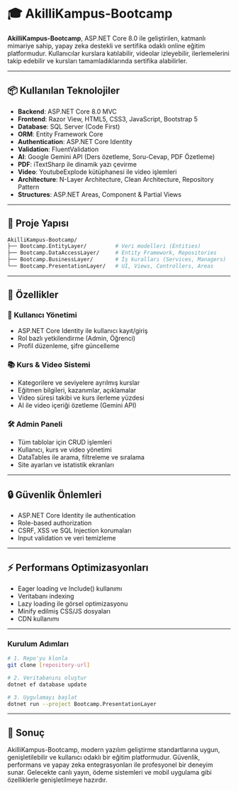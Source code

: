 # 🎓 AkilliKampus-Bootcamp

**AkilliKampus-Bootcamp**, ASP.NET Core 8.0 ile geliştirilen, katmanlı mimariye sahip, yapay zeka destekli ve sertifika odaklı online eğitim platformudur. Kullanıcılar kurslara katılabilir, videolar izleyebilir, ilerlemelerini takip edebilir ve kursları tamamladıklarında sertifika alabilirler.

---

## 📦 Kullanılan Teknolojiler

- **Backend**: ASP.NET Core 8.0 MVC
- **Frontend**: Razor View, HTML5, CSS3, JavaScript, Bootstrap 5
- **Database**: SQL Server (Code First)
- **ORM**: Entity Framework Core
- **Authentication**: ASP.NET Core Identity
- **Validation**: FluentValidation
- **AI**: Google Gemini API (Ders özetleme, Soru-Cevap, PDF Özetleme)
- **PDF**: iTextSharp ile dinamik yazı çevirme
- **Video**: YoutubeExplode kütüphanesi ile video işlemleri
- **Architecture**: N-Layer Architecture, Clean Architecture, Repository Pattern
- **Structures**: ASP.NET Areas, Component & Partial Views

---

## 🧱 Proje Yapısı

```bash
AkilliKampus-Bootcamp/
├── Bootcamp.EntityLayer/         # Veri modelleri (Entities)
├── Bootcamp.DataAccessLayer/     # Entity Framework, Repositories
├── Bootcamp.BusinessLayer/       # İş kuralları (Services, Managers)
└── Bootcamp.PresentationLayer/   # UI, Views, Controllers, Areas
```

---

## 🚀 Özellikler

### 👤 Kullanıcı Yönetimi
- ASP.NET Core Identity ile kullanıcı kayıt/giriş
- Rol bazlı yetkilendirme (Admin, Öğrenci)
- Profil düzenleme, şifre güncelleme

### 📚 Kurs & Video Sistemi
- Kategorilere ve seviyelere ayrılmış kurslar
- Eğitmen bilgileri, kazanımlar, açıklamalar
- Video süresi takibi ve kurs ilerleme yüzdesi
- AI ile video içeriği özetleme (Gemini API)

### 🛠️ Admin Paneli
- Tüm tablolar için CRUD işlemleri
- Kullanıcı, kurs ve video yönetimi
- DataTables ile arama, filtreleme ve sıralama
- Site ayarları ve istatistik ekranları

---

## 🔒 Güvenlik Önlemleri

- ASP.NET Core Identity ile authentication
- Role-based authorization
- CSRF, XSS ve SQL Injection korumaları
- Input validation ve veri temizleme

---

## ⚡ Performans Optimizasyonları

- Eager loading ve Include() kullanımı
- Veritabanı indexing
- Lazy loading ile görsel optimizasyonu
- Minify edilmiş CSS/JS dosyaları
- CDN kullanımı

---


### Kurulum Adımları

```bash
# 1. Repo'yu klonla
git clone [repository-url]

# 2. Veritabanını oluştur
dotnet ef database update

# 3. Uygulamayı başlat
dotnet run --project Bootcamp.PresentationLayer
```

---

## 📝 Sonuç

AkilliKampus-Bootcamp, modern yazılım geliştirme standartlarına uygun, genişletilebilir ve kullanıcı odaklı bir eğitim platformudur. Güvenlik, performans ve yapay zeka entegrasyonları ile profesyonel bir deneyim sunar. Gelecekte canlı yayın, ödeme sistemleri ve mobil uygulama gibi özelliklerle genişletilmeye hazırdır.
